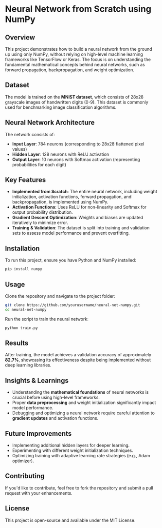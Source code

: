 # Neural Network from Scratch using NumPy

## Overview
This project demonstrates how to build a neural network from the ground up using only NumPy, without relying on high-level machine learning frameworks like TensorFlow or Keras. The focus is on understanding the fundamental mathematical concepts behind neural networks, such as forward propagation, backpropagation, and weight optimization.

## Dataset
The model is trained on the **MNIST dataset**, which consists of 28x28 grayscale images of handwritten digits (0-9). This dataset is commonly used for benchmarking image classification algorithms.

## Neural Network Architecture
The network consists of:
- **Input Layer**: 784 neurons (corresponding to 28x28 flattened pixel values)
- **Hidden Layer**: 128 neurons with ReLU activation
- **Output Layer**: 10 neurons with Softmax activation (representing probabilities for each digit)

## Key Features
- **Implemented from Scratch**: The entire neural network, including weight initialization, activation functions, forward propagation, and backpropagation, is implemented using NumPy.
- **Activation Functions**: Uses ReLU for non-linearity and Softmax for output probability distribution.
- **Gradient Descent Optimization**: Weights and biases are updated iteratively to minimize error.
- **Training & Validation**: The dataset is split into training and validation sets to assess model performance and prevent overfitting.

## Installation
To run this project, ensure you have Python and NumPy installed:

```bash
pip install numpy
```

## Usage
Clone the repository and navigate to the project folder:

```bash
git clone https://github.com/yourusername/neural-net-numpy.git
cd neural-net-numpy
```

Run the script to train the neural network:

```bash
python train.py
```

## Results
After training, the model achieves a validation accuracy of approximately **82.7%**, showcasing its effectiveness despite being implemented without deep learning libraries.

## Insights & Learnings
- Understanding the **mathematical foundations** of neural networks is crucial before using high-level frameworks.
- Proper **data preprocessing** and weight initialization significantly impact model performance.
- Debugging and optimizing a neural network require careful attention to **gradient updates** and activation functions.

## Future Improvements
- Implementing additional hidden layers for deeper learning.
- Experimenting with different weight initialization techniques.
- Optimizing training with adaptive learning rate strategies (e.g., Adam optimizer).

## Contributing
If you'd like to contribute, feel free to fork the repository and submit a pull request with your enhancements.

## License
This project is open-source and available under the MIT License.

